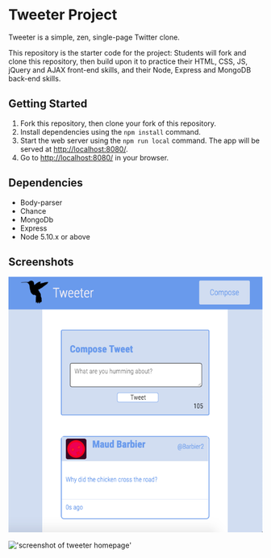 # Tweeter Project

Tweeter is a simple, zen, single-page Twitter clone.

This repository is the starter code for the project: Students will fork and clone this repository, then build upon it to practice their HTML, CSS, JS, jQuery and AJAX front-end skills, and their Node, Express and MongoDB back-end skills.

## Getting Started

1. Fork this repository, then clone your fork of this repository.
2. Install dependencies using the `npm install` command.
3. Start the web server using the `npm run local` command. The app will be served at <http://localhost:8080/>.
4. Go to <http://localhost:8080/> in your browser.

## Dependencies

- Body-parser
- Chance
- MongoDb
- Express
- Node 5.10.x or above

## Screenshots

!['screenshot of tweeter homepage'](https://github.com/SarahMadro/tweeter/blob/master/docs/Screen%20Shot%202019-03-29%20at%2010.34.09%20PM.png)


!['screenshot of tweeter homepage']()

